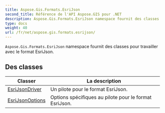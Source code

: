 ```yaml
---
title: Aspose.Gis.Formats.EsriJson
second_title: Référence de l'API Aspose.GIS pour .NET
description: Aspose.Gis.Formats.EsriJson namespace fournit des classes pour travailler avec le format EsriJson.
type: docs
weight: 40
url: /fr/net/aspose.gis.formats.esrijson/
---
```

`Aspose.Gis.Formats.EsriJson` namespace fournit des classes pour travailler avec le format EsriJson.

## Des classes

| Classer | La description |
| --- | --- |
| [EsriJsonDriver](./esrijsondriver/) | Un pilote pour le format EsriJson. |
| [EsriJsonOptions](./esrijsonoptions/) | Options spécifiques au pilote pour le format EsriJson. |


